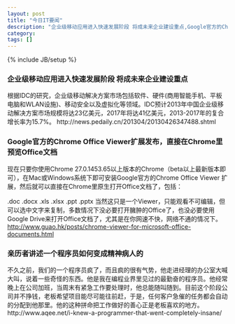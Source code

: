 ```yaml
---
layout: post
title: "今日IT要闻"
description: "企业级移动应用进入快速发展阶段 将成未来企业建设重点,Google官方的Chrome Office Viewer扩展发布，直接在Chrome里预览Office文档"
category: 
tags: []
---
```

{% include JB/setup %}
<h3>企业级移动应用进入快速发展阶段 将成未来企业建设重点</h3>
根据IDC的研究，企业级移动解决方案市场包括软件、硬件(商用智能手机、平板电脑和WLAN设施)、移动安全以及虚拟化等领域。IDC预计2013年中国企业级移动解决方案市场规模将达23亿美元，2017年将达41亿美元，2013-2017年的复合增长率为15.7%。
http://news.pedaily.cn/201304/20130426347488.shtml

<h3>Google官方的Chrome Office Viewer扩展发布，直接在Chrome里预览Office文档</h3>
现在只要你使用Chrome 27.0.1453.65以上版本的Chrome（beta以上最新版本即可），在Mac或Windows系统下即可安装Google官方的Chrome Office Viewer 扩展，然后就可以直接在Chrome里原生打开Office文档了，包括：

.doc
.docx
.xls
.xlsx
.ppt
.pptx
当然这只是一个Viewer，只能观看不可编辑，但可以选中文字来复制，多数情况下没必要打开臃肿的Office了，也没必要使用Google Drive来打开Office文档了，尤其是在你网速不快，网络不通的情况下。
http://www.guao.hk/posts/chrome-viewer-for-microsoft-office-documents.html

<h3>亲历者讲述一个程序员如何变成精神病人的</h3>
不久之前，我们的一个程序员疯了，而且疯的很有气势，他走进经理的办公室大喊大叫，说着一些奇怪的东西。他是我在编程业界里见过的最勤奋的程序员。他经常晚上在公司加班，当周末有紧急工作要处理时，他总能随叫随到。目前这个阶段公司并不挣钱，老板希望项目能尽可能往前赶，于是，任何客户急催的任务都会自动的分配到他那里。他的这种拼命把工作做好的善心正是老板喜欢的地方。http://www.aqee.net/i-knew-a-programmer-that-went-completely-insane/
